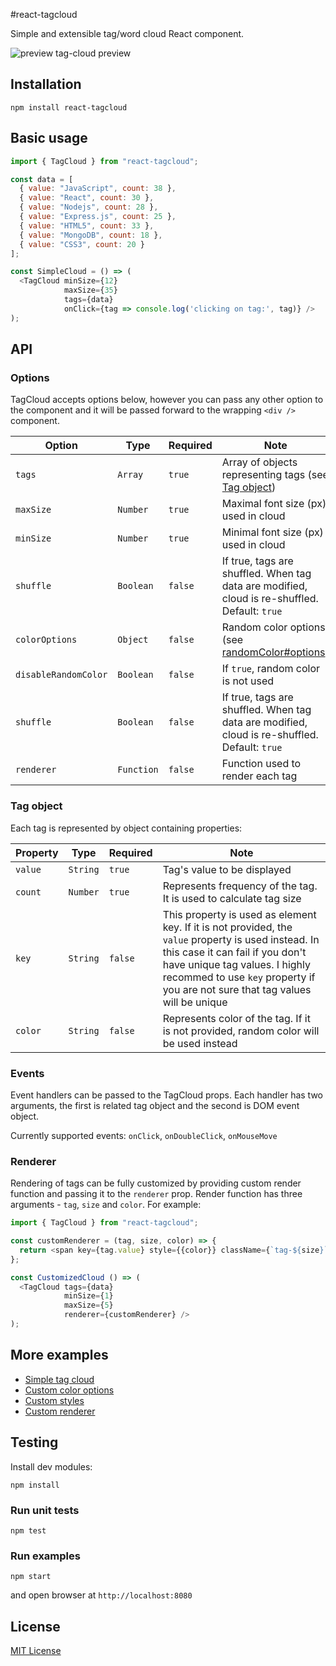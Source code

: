 #react-tagcloud

Simple and extensible tag/word cloud React component.

![preview tag-cloud preview](http://s27.postimg.org/ki0u7pe83/preview.png)

## Installation

```
npm install react-tagcloud
```

## Basic usage

```javascript
import { TagCloud } from "react-tagcloud";

const data = [
  { value: "JavaScript", count: 38 },
  { value: "React", count: 30 },
  { value: "Nodejs", count: 28 },
  { value: "Express.js", count: 25 },
  { value: "HTML5", count: 33 },
  { value: "MongoDB", count: 18 },
  { value: "CSS3", count: 20 }
];

const SimpleCloud = () => (
  <TagCloud minSize={12}
            maxSize={35}
            tags={data}
            onClick={tag => console.log('clicking on tag:', tag)} />
);
```

## API

### Options

TagCloud accepts options below, however you can pass any other option to the component and it will be passed forward to the wrapping `<div />` component.

| Option | Type | Required | Note |
|-----------|----------|--------|---|
|`tags`              |`Array`   |`true`|Array of objects representing tags (see [Tag object](#tag-object))|
|`maxSize`           |`Number`  |`true` |Maximal font size (px) used in cloud|
|`minSize`           |`Number`  |`true` |Minimal font size (px) used in cloud|
|`shuffle`           |`Boolean` |`false`|If true, tags are shuffled. When tag data are modified, cloud is re-shuffled. Default: `true`|
|`colorOptions`      |`Object`  |`false`|Random color options (see [randomColor#options](https://github.com/davidmerfield/randomColor#options))|
|`disableRandomColor`|`Boolean` |`false`|If `true`, random color is not used|
|`shuffle`           |`Boolean` |`false`|If true, tags are shuffled. When tag data are modified, cloud is re-shuffled. Default: `true`|
|`renderer`          |`Function`|`false`|Function used to render each tag|

### Tag object

Each tag is represented by object containing properties:

| Property | Type | Required | Note |
|----------|------|----------|------|
|`value`|`String`|`true` |Tag's value to be displayed|
|`count`|`Number`|`true` |Represents frequency of the tag. It is used to calculate tag size|
|`key`  |`String`|`false`|This property is used as element key. If it is not provided, the `value` property is used instead. In this case it can fail if you don't have unique tag values. I highly recommed to use `key` property if you are not sure that tag values will be unique|
|`color`|`String`|`false`|Represents color of the tag. If it is not provided, random color will be used instead|

### Events

Event handlers can be passed to the TagCloud props.
Each handler has two arguments, the first is related tag object and the second is DOM event object.

Currently supported events: `onClick`, `onDoubleClick`, `onMouseMove`

### Renderer

Rendering of tags can be fully customized by providing custom render function and passing it to the `renderer` prop.
Render function has three arguments - `tag`, `size` and `color`.
For example:

```javascript
import { TagCloud } from "react-tagcloud";

const customRenderer = (tag, size, color) => {
  return <span key={tag.value} style={{color}} className={`tag-${size}`}>{tag.value}</span>;
};

const CustomizedCloud () => (
  <TagCloud tags={data}
            minSize={1}
            maxSize={5}
            renderer={customRenderer} />
);
```

## More examples

* [Simple tag cloud](https://github.com/madox2/react-tagcloud/blob/master/examples/simple-cloud.js)
* [Custom color options](https://github.com/madox2/react-tagcloud/blob/master/examples/custom-color-options.js)
* [Custom styles](https://github.com/madox2/react-tagcloud/blob/master/examples/custom-styles.js)
* [Custom renderer](https://github.com/madox2/react-tagcloud/blob/master/examples/custom-renderer.js)

## Testing

Install dev modules:

```
npm install
```

### Run unit tests

```
npm test
```

### Run examples

```
npm start
```

and open browser at `http://localhost:8080`

## License

[MIT License](https://github.com/madox2/react-tagcloud/blob/master/LICENSE)
